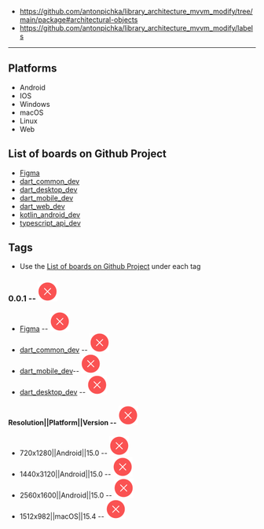 - https://github.com/antonpichka/library_architecture_mvvm_modify/tree/main/package#architectural-objects
- https://github.com/antonpichka/library_architecture_mvvm_modify/labels

---

## Platforms

- Android 
- IOS 
- Windows
- macOS 
- Linux
- Web

## List of boards on Github Project

- [Figma](https://github.com/users/lastpolukrovka/projects/1/views/2)
- [dart_common_dev](https://github.com/users/lastpolukrovka/projects/1/views/4)
- [dart_desktop_dev](https://github.com/users/lastpolukrovka/projects/1/views/5)
- [dart_mobile_dev](https://github.com/users/lastpolukrovka/projects/1/views/6)
- [dart_web_dev](https://github.com/users/lastpolukrovka/projects/1/views/7)
- [kotlin_android_dev](https://github.com/users/lastpolukrovka/projects/1/views/8)
- [typescript_api_dev](https://github.com/users/lastpolukrovka/projects/1/views/9)

## Tags

- Use the [List of boards on Github Project](https://github.com/lastpolukrovka/dev?tab=readme-ov-file#list-of-boards-on-github-project) under each tag

### 0.0.1 -- <img src="assets/red_cross.svg" align alt="Red Cross"/>

- [Figma](https://github.com/users/lastpolukrovka/projects/1/views/2) -- <img src="assets/red_cross.svg" alt="Red Cross"/>
- [dart_common_dev](https://github.com/users/lastpolukrovka/projects/1/views/4) -- <img src="assets/red_cross.svg" alt="Red Cross"/>
- [dart_mobile_dev](https://github.com/users/lastpolukrovka/projects/1/views/6)-- <img src="assets/red_cross.svg" alt="Red Cross"/>
- [dart_desktop_dev](https://github.com/users/lastpolukrovka/projects/1/views/5) -- <img src="assets/red_cross.svg" alt="Red Cross"/>

#### Resolution||Platform||Version -- <img src="assets/red_cross.svg" alt="Red Cross"/>

- 720x1280||Android||15.0 -- <img src="assets/red_cross.svg" alt="Red Cross"/>
- 1440x3120||Android||15.0 -- <img src="assets/red_cross.svg" alt="Red Cross"/>
- 2560x1600||Android||15.0 -- <img src="assets/red_cross.svg" alt="Red Cross"/>
- 1512x982||macOS||15.4 -- <img src="assets/red_cross.svg" alt="Red Cross"/>
